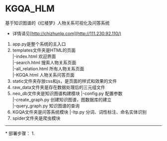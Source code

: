 # KGQA_HLM
基于知识图谱的《红楼梦》人物关系可视化及问答系统

* 详情请见[http://chizhunlp.com](http://111.230.92.110/)

1)  app.py是整个系统的主入口
2)  templates文件夹是HTML的页面<br>
     |-index.html 欢迎界面<br> 
     |-search.html 搜索人物关系页面<br>
     |-all_relation.html 所有人物关系页面<br>
     |-KGQA.html 人物关系问答页面<br>
3)  static文件夹存放css和js，是页面的样式和效果的文件
4)  raw_data文件夹是存在数据处理后的三元组文件
5)  neo_db文件夹是知识图谱构建模块
     |-config.py 配置参数<br>
     |-create_graph.py 创建知识图谱，图数据库的建立<br>
     |-query_graph.py 知识图谱的查询<br>
6)  KGQA文件夹是问答系统模块
     |-ltp.py 分词、词性标注、命名实体识别<br>
7)  spider文件夹是爬虫模块
<hr>
* 部署步骤：
1.




